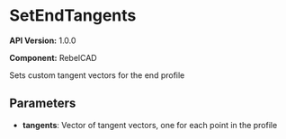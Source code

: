 # SetEndTangents

**API Version:** 1.0.0

**Component:** RebelCAD

Sets custom tangent vectors for the end profile

## Parameters

- **tangents**: Vector of tangent vectors, one for each point in the profile

